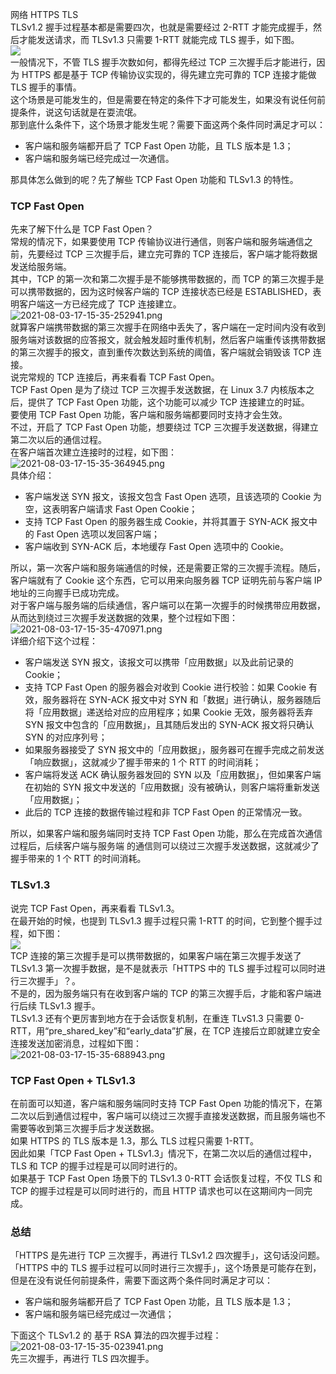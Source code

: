 网络 HTTPS TLS<br />TLSv1.2 握手过程基本都是需要四次，也就是需要经过 2-RTT 才能完成握手，然后才能发送请求，而 TLSv1.3 只需要 1-RTT 就能完成 TLS 握手，如下图。<br />![](https://cdn.nlark.com/yuque/0/2021/webp/396745/1627982054171-98e06fca-bf03-4b88-a836-ab6b449f1bef.webp#clientId=u12339891-ded3-4&from=paste&id=u5618fed1&originHeight=685&originWidth=1080&originalType=url&ratio=1&status=done&style=shadow&taskId=udcc4ed8d-11b8-4c0e-99ba-9e1cd031ed7)<br />一般情况下，不管 TLS 握手次数如何，都得先经过 TCP 三次握手后才能进行，因为 HTTPS 都是基于 TCP 传输协议实现的，得先建立完可靠的 TCP 连接才能做 TLS 握手的事情。<br />这个场景是可能发生的，但是需要在特定的条件下才可能发生，如果没有说任何前提条件，说这句话就是在耍流氓。<br />那到底什么条件下，这个场景才能发生呢？需要下面这两个条件同时满足才可以：

- 客户端和服务端都开启了 TCP Fast Open 功能，且 TLS 版本是 1.3；
- 客户端和服务端已经完成过一次通信。

那具体怎么做到的呢？先了解些 TCP Fast Open 功能和 TLSv1.3 的特性。
<a name="NU1lc"></a>
### TCP Fast Open
先来了解下什么是 TCP Fast Open？<br />常规的情况下，如果要使用 TCP 传输协议进行通信，则客户端和服务端通信之前，先要经过 TCP 三次握手后，建立完可靠的 TCP 连接后，客户端才能将数据发送给服务端。<br />其中，TCP 的第一次和第二次握手是不能够携带数据的，而 TCP 的第三次握手是可以携带数据的，因为这时候客户端的 TCP 连接状态已经是 ESTABLISHED，表明客户端这一方已经完成了 TCP 连接建立。<br />![2021-08-03-17-15-35-252941.png](https://cdn.nlark.com/yuque/0/2021/png/396745/1627982179917-42a283cc-9de7-41b7-a58c-d778d8c5c7d0.png#clientId=u12339891-ded3-4&from=ui&id=u44639765&originHeight=330&originWidth=600&originalType=binary&ratio=1&size=34619&status=done&style=shadow&taskId=ue4512d6c-e10b-4026-912f-e9f2b05f6cf)<br />就算客户端携带数据的第三次握手在网络中丢失了，客户端在一定时间内没有收到服务端对该数据的应答报文，就会触发超时重传机制，然后客户端重传该携带数据的第三次握手的报文，直到重传次数达到系统的阈值，客户端就会销毁该 TCP 连接。<br />说完常规的 TCP 连接后，再来看看 TCP Fast Open。<br />TCP Fast Open 是为了绕过 TCP 三次握手发送数据，在 Linux 3.7 内核版本之后，提供了 TCP Fast Open 功能，这个功能可以减少 TCP 连接建立的时延。<br />要使用 TCP Fast Open 功能，客户端和服务端都要同时支持才会生效。<br />不过，开启了 TCP Fast Open 功能，想要绕过 TCP 三次握手发送数据，得建立第二次以后的通信过程。<br />在客户端首次建立连接时的过程，如下图：<br />![2021-08-03-17-15-35-364945.png](https://cdn.nlark.com/yuque/0/2021/png/396745/1627982162253-fe9c6207-bda3-403c-a94a-6eefc24799db.png#clientId=u12339891-ded3-4&from=ui&id=uf1c2c020&originHeight=310&originWidth=600&originalType=binary&ratio=1&size=36815&status=done&style=shadow&taskId=u72758cea-b215-48e8-bc92-2a61f756f18)<br />具体介绍：

- 客户端发送 SYN 报文，该报文包含 Fast Open 选项，且该选项的 Cookie 为空，这表明客户端请求 Fast Open Cookie；
- 支持 TCP Fast Open 的服务器生成 Cookie，并将其置于 SYN-ACK 报文中的 Fast Open 选项以发回客户端；
- 客户端收到 SYN-ACK 后，本地缓存 Fast Open 选项中的 Cookie。

所以，第一次客户端和服务端通信的时候，还是需要正常的三次握手流程。随后，客户端就有了 Cookie 这个东西，它可以用来向服务器 TCP 证明先前与客户端 IP 地址的三向握手已成功完成。<br />对于客户端与服务端的后续通信，客户端可以在第一次握手的时候携带应用数据，从而达到绕过三次握手发送数据的效果，整个过程如下图：<br />![2021-08-03-17-15-35-470971.png](https://cdn.nlark.com/yuque/0/2021/png/396745/1627982153747-cc557e7d-c23f-4f7c-bb9f-61d69fb88f9c.png#clientId=u12339891-ded3-4&from=ui&id=ubb95ad98&originHeight=365&originWidth=600&originalType=binary&ratio=1&size=41775&status=done&style=shadow&taskId=u2c2bdc65-db8d-4a42-b849-cad5e8959f4)<br />详细介绍下这个过程：

- 客户端发送 SYN 报文，该报文可以携带「应用数据」以及此前记录的 Cookie；
- 支持 TCP Fast Open 的服务器会对收到 Cookie 进行校验：如果 Cookie 有效，服务器将在 SYN-ACK 报文中对 SYN 和「数据」进行确认，服务器随后将「应用数据」递送给对应的应用程序；如果 Cookie 无效，服务器将丢弃 SYN 报文中包含的「应用数据」，且其随后发出的 SYN-ACK 报文将只确认 SYN 的对应序列号；
- 如果服务器接受了 SYN 报文中的「应用数据」，服务器可在握手完成之前发送「响应数据」，这就减少了握手带来的 1 个 RTT 的时间消耗；
- 客户端将发送 ACK 确认服务器发回的 SYN 以及「应用数据」，但如果客户端在初始的 SYN 报文中发送的「应用数据」没有被确认，则客户端将重新发送「应用数据」；
- 此后的 TCP 连接的数据传输过程和非 TCP Fast Open 的正常情况一致。

所以，如果客户端和服务端同时支持 TCP Fast Open 功能，那么在完成首次通信过程后，后续客户端与服务端 的通信则可以绕过三次握手发送数据，这就减少了握手带来的 1 个 RTT 的时间消耗。
<a name="GlFVT"></a>
### TLSv1.3
说完 TCP Fast Open，再来看看 TLSv1.3。<br />在最开始的时候，也提到 TLSv1.3 握手过程只需 1-RTT 的时间，它到整个握手过程，如下图：<br />![](https://cdn.nlark.com/yuque/0/2021/png/396745/1627982053733-1ebfe462-1082-464a-8aab-dd68bd77bb58.png#clientId=u12339891-ded3-4&from=paste&id=ue929be68&originHeight=570&originWidth=585&originalType=url&ratio=1&status=done&style=none&taskId=ubd32a452-36c0-40d2-a809-5e490a3f367)<br />TCP 连接的第三次握手是可以携带数据的，如果客户端在第三次握手发送了 TLSv1.3 第一次握手数据，是不是就表示「HTTPS 中的 TLS 握手过程可以同时进行三次握手」？。<br />不是的，因为服务端只有在收到客户端的 TCP 的第三次握手后，才能和客户端进行后续 TLSv1.3 握手。<br />TLSv1.3 还有个更厉害到地方在于会话恢复机制，在重连 TLvS1.3 只需要 0-RTT，用“pre_shared_key”和“early_data”扩展，在 TCP 连接后立即就建立安全连接发送加密消息，过程如下图：<br />![2021-08-03-17-15-35-688943.png](https://cdn.nlark.com/yuque/0/2021/png/396745/1627982144894-104ed33f-4cf7-4033-ba9a-76211633b1f4.png#clientId=u12339891-ded3-4&from=ui&id=uea5287d1&originHeight=557&originWidth=1080&originalType=binary&ratio=1&size=61114&status=done&style=shadow&taskId=u3b3cd15c-6177-4d27-8306-d0d472e6ef7)
<a name="Ow5Gp"></a>
### TCP Fast Open + TLSv1.3
在前面可以知道，客户端和服务端同时支持 TCP Fast Open 功能的情况下，在第二次以后到通信过程中，客户端可以绕过三次握手直接发送数据，而且服务端也不需要等收到第三次握手后才发送数据。<br />如果 HTTPS 的 TLS 版本是 1.3，那么 TLS 过程只需要 1-RTT。<br />因此如果「TCP Fast Open + TLSv1.3」情况下，在第二次以后的通信过程中，TLS 和 TCP 的握手过程是可以同时进行的。<br />如果基于 TCP Fast Open 场景下的 TLSv1.3 0-RTT 会话恢复过程，不仅 TLS 和 TCP 的握手过程是可以同时进行的，而且 HTTP 请求也可以在这期间内一同完成。
<a name="m4eDE"></a>
### 总结
「HTTPS 是先进行 TCP 三次握手，再进行 TLSv1.2 四次握手」，这句话没问题。<br />「HTTPS 中的 TLS 握手过程可以同时进行三次握手」，这个场景是可能存在到，但是在没有说任何前提条件，需要下面这两个条件同时满足才可以：

- 客户端和服务端都开启了 TCP Fast Open 功能，且 TLS 版本是 1.3；
- 客户端和服务端已经完成过一次通信；

下面这个 TLSv1.2 的 基于 RSA 算法的四次握手过程：<br />![2021-08-03-17-15-35-023941.png](https://cdn.nlark.com/yuque/0/2021/png/396745/1627982247381-44f2dd9b-d93b-46f0-b2a2-d991b226d1ba.png#clientId=u12339891-ded3-4&from=ui&id=ue30ad37e&originHeight=406&originWidth=1080&originalType=binary&ratio=1&size=257501&status=done&style=shadow&taskId=u605323ad-e3e3-4aba-b97e-12e9a1a141a)<br />先三次握手，再进行 TLS 四次握手。

